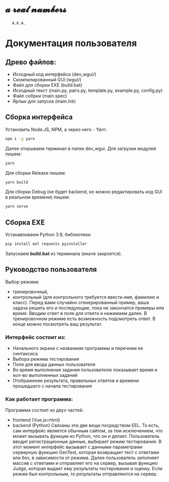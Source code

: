 # **𝓪 𝓻𝓮𝓪𝓵 𝓷𝓾𝓶𝓫𝓮𝓻𝓼**
       A.K.A.
# Документация пользователя
## Древо файлов:
- Исходный код интерфейса (dev_wgui/)
- Скомпилированный GUI (wgui/)
- Файл для сборки EXE (build.bat)
- Исходный текст (main.py, pairs.py, template.py, example.py, config.py)
- Файл собрки (main.spec)
- Ярлык для запуска (main.lnk)

## Сборка интерфейса
Установить Node.JS, NPM, а через него - Yarn:
```bash
npm i -g yarn
```
Далее открываем терминал в папке dev_wgui. Для загрузки модулей пишем:
```bash
yarn
```
Для сборки Release пишем:
```bash
yarn build
```
Для сборки Debug (не будет backend, но можно редактировать код GUI в реальном времени) пишем:
```bash
yarn serve
```

## Сборка EXE
Устанавливаем Python 3.9, библиотеки:
```bash
pip install eel requests pyinstaller
```
Запускаем **build.bat** из терминала (иначе закроется).

## Руководство пользователя
Выбор режима: 
* тренировочный, 
* контрольный (для контрольного требуется ввести имя, фамилию и класс). 
Перед вами случайно сгенерированный пример, ваша задача решить его и последующие, пока не закончатся примеры или время. Вводим ответ в поле для ответа и нажимаем далее. В тренировочном режиме есть возможность подсмотреть ответ. В конце можно посмотреть ваш результат.

### Интерфейс состоит из:
* Начального экрана с названием программы и перечнем ее синтаксиса
* Выбора режима тестирования
* Поле для ввода данных пользователя
* Во время выполнения задания пользователю показывает время и кол-во выполненных заданий
* Отображение результата, правильных ответов и времени прошедшего с начала тестирования

### Как работает программа:
Программа состоит из двух частей: 
* frontend (Vue.js=html) 
* backend (Python) 
Связаны эти две вещи посредством EEL. То есть, сам интерфейс является обычным сайтом, за тем исключением, что может вызывать функции из Python, что он и делает. Пользователь вводит регистрационные данные, выбирает режим тестирования. В этот момент интерфейс вызывает с данными параметрами серверную функцию GenTest, которая возвращает тест с ответами или без, в зависимости от режима. Далее пользователь заполняет массив с ответами и отправляет его на сервер, вызывая функцию Judge, которая выдает ему результаты тестирования и оценку. Если режим был контрольным, то результаты отправляются на сервер.
